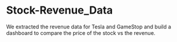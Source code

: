 # Stock-Revenue_Data
We extracted the revenue data for Tesla and GameStop and build a dashboard to compare the price of the stock vs the revenue. 
